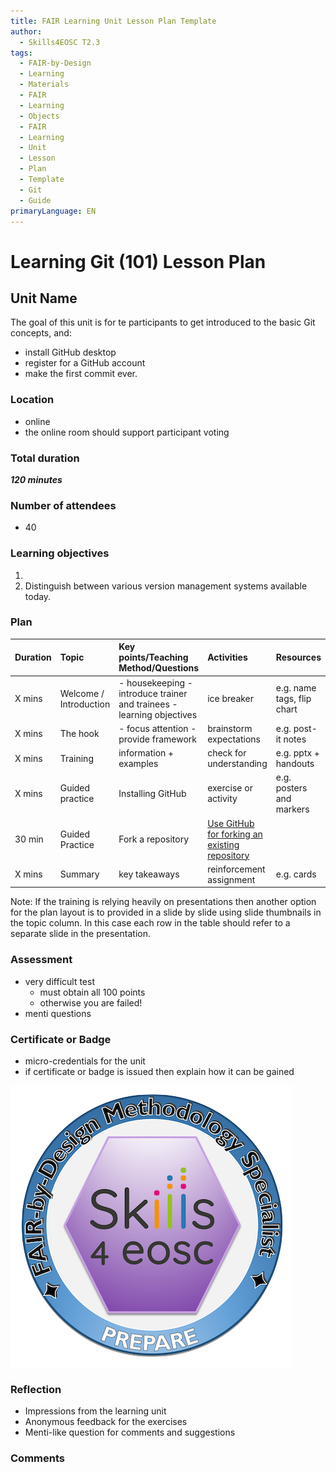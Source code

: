 ```yaml
---
title: FAIR Learning Unit Lesson Plan Template
author:
  - Skills4EOSC T2.3
tags:
  - FAIR-by-Design
  - Learning
  - Materials
  - FAIR
  - Learning
  - Objects
  - FAIR
  - Learning
  - Unit
  - Lesson
  - Plan
  - Template
  - Git
  - Guide
primaryLanguage: EN
---
```


# Learning Git (101) Lesson Plan

## Unit Name

The goal of this unit is for te participants to get introduced to the basic Git concepts, and:
- install GitHub desktop
- register for a GitHub account
- make the first commit ever.

### Location
- online
- the online room should support participant voting

### Total duration

***120 minutes***

### Number of attendees

- 40

### Learning objectives
1. 
3. Distinguish between various version management systems available today.

### Plan  
|  Duration  |  Topic                   |  Key points/Teaching Method/Questions                                    |  Activities                                                        |  Resources                   |
|:-----------|:-------------------------|:-------------------------------------------------------------------------|:-------------------------------------------------------------------|:-----------------------------|
|  X mins    |  Welcome / Introduction  |  - housekeeping  - introduce trainer and trainees - learning objectives  |  ice breaker                                                       |  e.g. name tags, flip chart  |
|  X mins    |  The hook                |  - focus attention - provide framework                                   |  brainstorm expectations                                           |  e.g. post-it notes          |
|  X mins    |  Training                |  information + examples                                                  |  check for understanding                                           |  e.g. pptx + handouts        |
|  X mins    |  Guided practice         | Installing GitHub&nbsp;                                                  |  exercise or activity                                              |  e.g. posters and markers    |
|     30 min | Guided Practice          | Fork a repository                                                        | [Use GitHub for forking an existing repository](https://google.pl) |                              |
|  X mins    |  Summary                 |  key takeaways                                                           |  reinforcement assignment                                          |  e.g. cards                  |  

Note: If the training is relying heavily on presentations then another option for the plan layout is to provided in a slide by slide using slide thumbnails in the topic column. In this case each row in the table should refer to a separate slide in the presentation.


### Assessment
- very difficult test
	- must obtain all 100 points
	- otherwise you are failed!
- menti questions

### Certificate or Badge
- micro-credentials for the unit
- if certificate or badge is issued then explain how it can be gained

![A badge for the Git training](attachments/Pasted%20image%2020231018122435.png)

### Reflection
- Impressions from the learning unit
- Anonymous feedback for the exercises
- Menti-like question for comments and suggestions

### Comments
